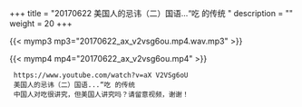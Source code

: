 +++
title = "20170622  美国人的忌讳（二）国语...“吃 的传统 "
description = ""
weight = 20
+++

{{< mymp3 mp3="20170622_ax_v2vsg6ou.mp4.wav.mp3" >}}

{{< mymp4 mp4="20170622_ax_v2vsg6ou.mp4" >}}

     https://www.youtube.com/watch?v=aX V2VSg6oU 
     美国人的忌讳（二）国语...“吃 的传统 
     中国人对吃很讲究，但美国人讲究吗？请留意视频，谢谢！ 
